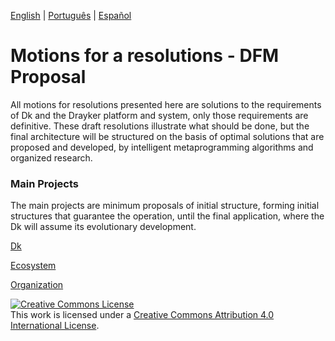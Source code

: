 [English](./README.md) | [Português](./README.PT.md) |  [Español](./README.ES.md)

# Motions for a resolutions - DFM Proposal 
All motions for resolutions presented here are solutions to the requirements of Dk and the Drayker platform and system, only those requirements are definitive. These draft resolutions illustrate what should be done, but the final architecture will be structured on the basis of optimal solutions that are proposed and developed, by intelligent metaprogramming algorithms and organized research.


### Main Projects
The main projects are minimum proposals of initial structure, forming initial structures that guarantee the operation, until the final application, where the Dk will assume its evolutionary development.

[Dk](./main-projects/dk)

[Ecosystem](./main-projects/ecosystem)

[Organization](./main-projects/organization)




<a rel="license" href="http://creativecommons.org/licenses/by/4.0/"><img alt="Creative Commons License" style="border-width:0" src="https://i.creativecommons.org/l/by/4.0/88x31.png" /></a><br />This work is licensed under a <a rel="license" href="http://creativecommons.org/licenses/by/4.0/">Creative Commons Attribution 4.0 International License</a>.
